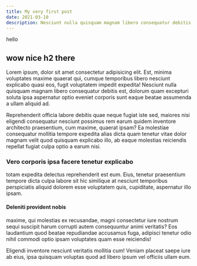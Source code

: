 ```yaml
---
title: My very first post
date: 2021-03-10
description: Nesciunt nulla quisquam magnam libero consequatur debitis est, dolorum quam excepturi soluta
---
```


hello

## wow nice h2 there


Lorem ipsum, dolor sit amet consectetur adipisicing elit. Est, minima voluptates maxime quaerat qui, cumque temporibus libero nesciunt explicabo quasi eos, fugit voluptatem impedit expedita! Nesciunt nulla quisquam magnam libero consequatur debitis est, dolorum quam excepturi soluta ipsa aspernatur optio eveniet corporis sunt eaque beatae assumenda a ullam aliquid ad.

Reprehenderit officia labore debitis quae neque fugiat iste sed, maiores nisi eligendi consequatur nesciunt possimus rem earum quidem inventore architecto praesentium, cum maxime, quaerat ipsam? Ea molestiae consequatur mollitia tempore expedita alias dicta quam tenetur vitae dolor magnam velit quod quisquam explicabo illo, ab eaque molestias reiciendis repellat fugiat culpa optio a earum nisi. 

### Vero corporis ipsa facere tenetur explicabo 

totam expedita delectus reprehenderit est eum. Eius, tenetur praesentium tempore dicta culpa labore sit hic similique at nesciunt temporibus perspiciatis aliquid dolorem esse voluptatem quis, cupiditate, aspernatur illo ipsam. 

#### Deleniti provident nobis 

maxime, qui molestias ex recusandae, magni consectetur iure nostrum sequi suscipit harum corrupti autem consequuntur animi veritatis? Eos laudantium quod beatae repudiandae accusamus fuga, adipisci tenetur odio nihil commodi optio ipsam voluptates quam esse reiciendis! 

Eligendi inventore nesciunt veritatis mollitia cum! Veniam placeat saepe iure ab eius, ipsa quisquam voluptas quod ad libero ipsum vel officiis ullam eum.
